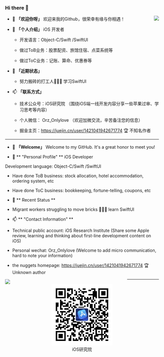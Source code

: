 ### Hi there 👋
<img align="right" src="https://github-readme-stats.vercel.app/api/top-langs/?username=ioswei"/>

- 👋 **「欢迎你呀」** 欢迎来我的Github，很荣幸有缘与你相遇！

- 👀 **「个人介绍」** iOS 开发者

    + 开发语言：Object-C/Swift /SwiftUI
  
    + 做过ToB业务：股票配资、旅馆住宿、点菜系统等
    
    + 做过ToC业务：记账、算命、优惠券等

- 🌱 **「近期状态」** 

    + 努力搬砖的打工人👷🏻‍♂️ 学习SwiftUI

- 📫 **「联系方式」** 

    + 技术公众号：iOS研究院  （围绕iOS端一线开发内容分享一些苹果过审、学习思考等内容）
    
    + 个人微信： Orz_Onlylove （欢迎加微交流，辛苦备注您的信息）

    + 掘金主页：https://juejin.cn/user/1421041942671774 🏆 不知名作者
    
----

- 👋 **「Welcome」** Welcome to my GitHub. It's a great honor to meet you!

- 👀 ** "Personal Profile" ** iOS Developer

Development language: Object-C/Swift /SwiftUI

+ Have done ToB business: stock allocation, hotel accommodation, ordering system, etc

+ Have done ToC business: bookkeeping, fortune-telling, coupons, etc

- 🌱 ** Recent Status **

+ Migrant workers struggling to move bricks 👷🏻‍♂️ learn SwiftUI

- 📫 ** "Contact Information" **

+ Technical public account: iOS Research Institute (Share some Apple review, learning and thinking about first-line development content on iOS)

+ Personal wechat: Orz_Onlylove (Welcome to add micro communication, hard to note your information)

+ the nuggets homepage: https://juejin.cn/user/1421041942671774 🏆 Unknown author

<img align="left" src="https://github-readme-stats.vercel.app/api?username=ioswei&show_icons=true?&hide_title=true" width="400px"  />

----
<div align="center">
<img src="https://github.com/ioswei/ioswei/blob/main/qrcode_for_gh_65f8f4da2da6_344.jpg" width="200px" />
</div>
<div align="center">
<text>iOS研究院</text>
</div>
